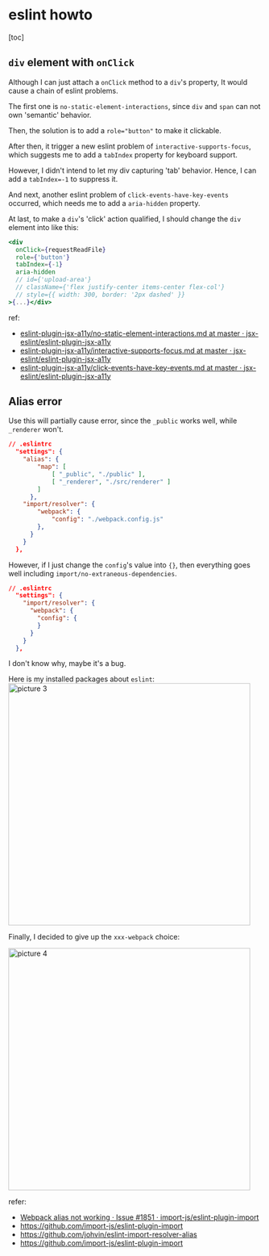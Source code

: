 # eslint howto

[toc]

## `div` element with `onClick`

Although I can just attach a `onClick` method to a `div`'s property, It would cause a chain of eslint problems.

The first one is `no-static-element-interactions`, since `div` and `span` can not own 'semantic' behavior.

Then, the solution is to add a `role="button"` to make it clickable.

After then, it trigger a new eslint problem of `interactive-supports-focus`, which suggests me to add a `tabIndex` property for keyboard support. 

However, I didn't intend to let my div capturing 'tab' behavior. Hence, I can add a `tabIndex=-1` to suppress it.

And next, another eslint problem of `click-events-have-key-events` occurred, which needs me to add a `aria-hidden` property.

At last, to make a `div`'s 'click' action qualified, I should change the `div` element into like this:

```jsx 
<div
  onClick={requestReadFile}
  role={'button'}
  tabIndex={-1}
  aria-hidden
  // id={'upload-area'}
  // className={'flex justify-center items-center flex-col'}
  // style={{ width: 300, border: '2px dashed' }}
>{...}</div>
```

ref:

- [eslint-plugin-jsx-a11y/no-static-element-interactions.md at master · jsx-eslint/eslint-plugin-jsx-a11y](https://github.com/jsx-eslint/eslint-plugin-jsx-a11y/blob/master/docs/rules/no-static-element-interactions.md)
- [eslint-plugin-jsx-a11y/interactive-supports-focus.md at master · jsx-eslint/eslint-plugin-jsx-a11y](https://github.com/jsx-eslint/eslint-plugin-jsx-a11y/blob/master/docs/rules/interactive-supports-focus.md)
- [eslint-plugin-jsx-a11y/click-events-have-key-events.md at master · jsx-eslint/eslint-plugin-jsx-a11y](https://github.com/jsx-eslint/eslint-plugin-jsx-a11y/blob/master/docs/rules/click-events-have-key-events.md)

## Alias error

Use this will partially cause error, since the `_public` works well, while `_renderer` won't.

```json
// .eslintrc
  "settings": {
    "alias": {
        "map": [
            [ "_public", "./public" ],
            [ "_renderer", "./src/renderer" ]
        ]
      },
    "import/resolver": {
        "webpack": {
            "config": "./webpack.config.js"
        },
      }
    }
  },
```

However, if I just change the `config`'s value into `{}`, then everything goes well including `import/no-extraneous-dependencies`.

```json
// .eslintrc
  "settings": {
    "import/resolver": {
      "webpack": {
        "config": {
        }
      }
    }
  },
```

I don't know why, maybe it's a bug.

Here is my installed packages about `eslint`:
<img alt="picture 3" src="https://mark-vue-oss.oss-cn-hangzhou.aliyuncs.com/1640339399635-eslint-bugfix-88b6064bdc55bf3495335674e1e254488ee1e239eec5324af609ac1586caddb8.png" width="480" /> 

Finally, I decided to give up the `xxx-webpack` choice:

<img alt="picture 4" src="https://mark-vue-oss.oss-cn-hangzhou.aliyuncs.com/1640340967469-eslint-bugfix-9f20bf6d6ac82d82634fef3e48e09adbf9bd2b77a5502bf8cbca2c33e3e0d2bd.png" width="480" />  

refer:

- [Webpack alias not working · Issue #1851 · import-js/eslint-plugin-import](https://github.com/import-js/eslint-plugin-import/issues/1851)
- https://github.com/import-js/eslint-plugin-import
- https://github.com/johvin/eslint-import-resolver-alias
- https://github.com/import-js/eslint-plugin-import
